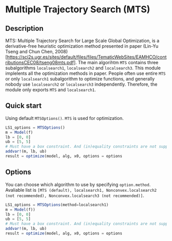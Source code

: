 # Multiple Trajectory Search (MTS)

## Description

MTS: Multiple Trajectory Search for Large Scale Global Optimization, is a derivative-free heuristic optimization method presented in paper (Lin-Yu Tseng and Chun Chen, 2008)[https://sci2s.ugr.es/sites/default/files/files/TematicWebSites/EAMHCO/contributionsCEC08/tseng08mts.pdf]. 
The main algorihtm `MTS` contains three subalgorithms `localsearch1`, `localsearch2` and `localsearch3`. This module implelents all the optimization methods in paper. People often use entire `MTS` or only `localsearch1` subalgorithm to optimize functions, and generally nobody use `localsearch2` or `localsearch3` independently. Therefore, the module only exports `MTS` and `localsearch1`.

## Quick start

Using default `MTSOptions()`. `MTS` is used for optimization. 

```julia
LS1_options = MTSOptions()
m = Model(f)
lb = [0, 0]
ub = [5, 5]
# Must have a box constraint. And (in)equality constraints are not supported for MTS methods.
addvar!(m, lb, ub)
result = optimize(model, alg, x0, options = options
```

## Options

You can choose which algorithm to use by specifying `option.method`. Avaliable list is `[MTS (default), localsearch1, Nonconvex.localsearch2 (not recommended), Nonconvex.localsearch3 (not recommended)]`.

```julia
LS1_options = MTSOptions(method=localsearch1)
m = Model(f))
lb = [0, 0]
ub = [5, 5]
# Must have a box constraint. And (in)equality constraints are not supported in MTS methods.
addvar!(m, lb, ub)
result = optimize(model, alg, x0, options = options
```
